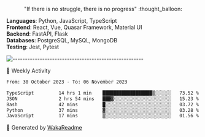 <p align="center"> 
  "If there is no struggle, there is no progress" :thought_balloon:
</p>

<p align="left">
  <strong>Languages</strong>: Python, JavaScript, TypeScript<br>
  <strong>Frontend</strong>: React, Vue, Quasar Framework, Material UI<br>
  <strong>Backend</strong>: FastAPI, Flask<br>
  <strong>Databases</strong>: PostgreSQL, MySQL, MongoDB<br>
  <strong>Testing</strong>: Jest, Pytest<br>
</p>

![-----------------------------------------------------](https://raw.githubusercontent.com/andreasbm/readme/master/assets/lines/vintage.png)

🎯 Weekly Activity

<!--START_SECTION:waka-->

```txt
From: 30 October 2023 - To: 06 November 2023

TypeScript         14 hrs 1 min    ██████████████████▒░░░░░░   73.52 %
JSON               2 hrs 54 mins   ███▓░░░░░░░░░░░░░░░░░░░░░   15.23 %
Bash               42 mins         █░░░░░░░░░░░░░░░░░░░░░░░░   03.72 %
Python             37 mins         ▓░░░░░░░░░░░░░░░░░░░░░░░░   03.28 %
JavaScript         17 mins         ▒░░░░░░░░░░░░░░░░░░░░░░░░   01.56 %
```

<!--END_SECTION:waka-->


🚀 Generated by [WakaReadme](https://github.com/athul/waka-readme)
